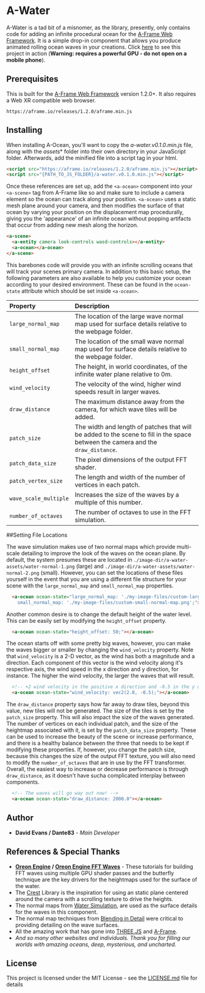 # A-Water

A-Water is a tad bit of a misnomer, as the library, presently, only contains code for adding an infinite procedural ocean for the [A-Frame Web Framework](https://aframe.io/). It is a simple drop-in component that allows you produce animated rolling ocean waves in your creations. Click [here](https://code-panda.com/pages/projects/a_ocean/v_0_1_0/a_ocean_example) to see this project in action (**Warning: requires a powerful GPU - do not open on a mobile phone**).

## Prerequisites

This is built for the [A-Frame Web Framework](https://aframe.io/) version 1.2.0+. It also requires a Web XR compatible web browser.

`https://aframe.io/releases/1.2.0/aframe.min.js`

## Installing

When installing A-Ocean, you'll want to copy the *a-water.v0.1.0.min.js* file, along with the *assets** folder into their own directory in your JavaScript folder. Afterwards, add the minified file into a script tag in your html.

```html
<script src="https://aframe.io/releases/1.2.0/aframe.min.js"></script>
<script src="{PATH_TO_JS_FOLDER}/a-water.v0.1.0.min.js"></script>
```

Once these references are set up, add the `<a-ocean>` component into your `<a-scene>` tag from A-Frame like so and make sure to include a camera element so the ocean can track along your position. `<a-ocean>` uses a static mesh plane around your camera, and then modifies the surface of that ocean by varying your position on the displacement map procedurally, giving you the 'appearance' of an infinite ocean without popping artifacts that occur from adding new mesh along the horizon.

```html
<a-scene>
  <a-entity camera look-controls wasd-controls></a-entity>
  <a-ocean></a-ocean>
</a-scene>
```

This barebones code will provide you with an infinite scrolling oceans that will track your scenes primary camera. In addition to this basic setup, the following parameters are also available to help you customize your ocean according to your desired environment. These can be found in the `ocean-state` attribute which should be set inside `<a-ocean>`.

**Property** | **Description**
:--- | :---
`large_normal_map` | The location of the large wave normal map used for surface details relative to the webpage folder.
`small_normal_map` | The location of the small wave normal map used for surface details relative to the webpage folder.
`height_offset` | The height, in world coordinates, of the infinite water plane relative to 0m.
`wind_velocity` | The velocity of the wind, higher wind speeds result in larger waves.
`draw_distance` | The maximum distance away from the camera, for which wave tiles will be added.
`patch_size` | The width and length of patches that will be added to the scene to fill in the space between the camera and the `draw_distance`.
`patch_data_size` | The pixel dimensions of the output FFT shader.
`patch_vertex_size` | The length and width of the number of vertices in each patch.
`wave_scale_multiple` | Increases the size of the waves by a multiple of this number.
`number_of_octaves` | The number of octaves to use in the FFT simulation.

##Setting File Locations

The wave simulation makes use of two normal maps which provide multi-scale detailing to improve the look of the waves on the ocean plane. By default, the system presumes these are located in `./image-dir/a-water-assets/water-normal-1.png` (large) and `./image-dir/a-water-assets/water-normal-2.png` (small). However, you can set the locations of these files yourself in the event that you are using a different file structure for your scene with the `large_normal_map` and `small_normal_map` properties.

```html
  <a-ocean ocean-state="large_normal_map: './my-image-files/custom-large-normal-map.png';
    small_normal_map: './my-image-files/custom-small-normal-map.png';"></a-ocean>
```

Another common desire is to change the default height of the water level. This can be easily set by modifying the `height_offset` property.

```html
  <a-ocean ocean-state="height_offset: 50;"></a-ocean>
```

The ocean starts off with some pretty big waves, however, you can make the waves bigger or smaller by changing the `wind_velocity` property. Note that `wind_velocity` is a 2-D vector, as the wind has both a magnitude and a direction. Each component of this vector is the wind velocity along it's respective axis, the wind speed in the x direction and y direction, for instance. The higher the wind velocity, the larger the waves that will result.

```html
  <!-- +2 wind velocity in the positive x direction and -0.5 in the y direction -->
  <a-ocean ocean-state="wind_velocity: vec2(2.0, -0.5);"></a-ocean>
```

The `draw_distance` property says how far away to draw tiles, beyond this value, new tiles will not be generated. The size of the tiles is set by the `patch_size` property. This will also impact the size of the waves generated. The number of vertices on each individual patch, and the size of the heightmap associated with it, is set by the `patch_data_size` property. These can be used to increase the beauty of the scene or increase performance, and there is a healthy balance between the three that needs to be kept if modifying these properties. If, however, you change the patch size, because this changes the size of the output FFT texture, you will also need to modify the `number_of_octaves` that are in use by the FFT transformer. Overall, the easiest way to increase or decrease performance is through `draw_distance`, as it doesn't have sucha  complicated interplay between components.

```html
  <!-- The waves will go way out now! -->
  <a-ocean ocean-state="draw_distance: 2000.0"></a-ocean>
```

## Author
* **David Evans / Dante83** - *Main Developer*

## References & Special Thanks
* **[Oreon Engine](https://github.com/fynnfluegge/oreon-engine) / [Oreon Engine FFT Waves](https://youtu.be/B3YOLg0sA2g)** - These tutorials for building FFT waves using multiple GPU shader passes and the butterfly technique are the key drivers for the heightmaps used for the surface of the water.
* The [Crest](https://github.com/wave-harmonic/crest) Library is the inspiration for using an static plane centered around the camera with a scrolling texture to drive the heights.
* The normal maps from [Water Simulation](https://watersimulation.tumblr.com/post/115928250077/scrolling-normal-maps), are used as the surface details for the waves in this component.
* The normal map techniques from [Blending in Detail](https://blog.selfshadow.com/publications/blending-in-detail/) were critical to providing detailing on the wave surfaces.
* All the amazing work that has gone into [THREE.JS](https://threejs.org/) and [A-Frame](https://aframe.io/).
* *And so many other websites and individuals. Thank you for filling our worlds with amazing oceans, deep, mysterious, and uncharted.*

## License
This project is licensed under the MIT License - see the [LICENSE.md](./LICENSE.md) file for details
